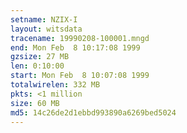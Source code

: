 ```yaml
---
setname: NZIX-I
layout: witsdata
tracename: 19990208-100001.mngd
end: Mon Feb  8 10:17:08 1999
gzsize: 27 MB
len: 0:10:00
start: Mon Feb  8 10:07:08 1999
totalwirelen: 332 MB
pkts: <1 million
size: 60 MB
md5: 14c26de2d1ebbd993890a6269bed5024
---
```

